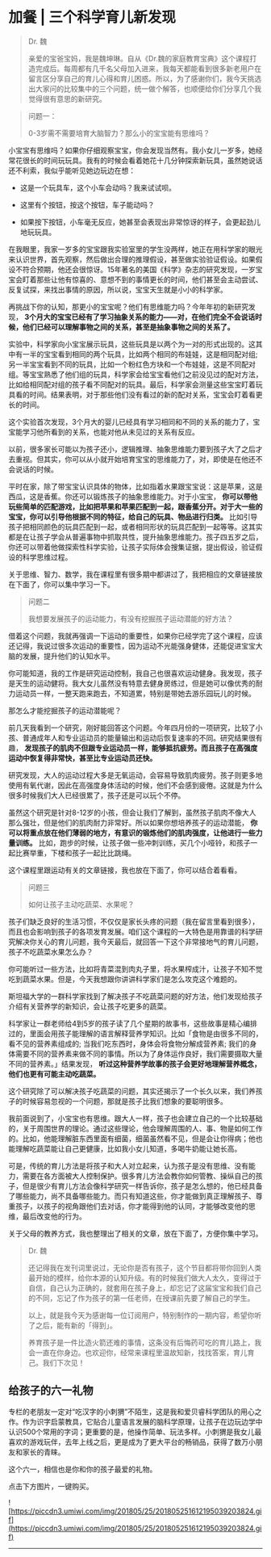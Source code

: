 # 加餐 | 三个科学育儿新发现

> Dr. 魏
> 
> 亲爱的宝爸宝妈，我是魏坤琳。自从《Dr.魏的家庭教育宝典》这个课程打造完成后。每周都有几千名父母加入进来，我每天都能看到很多新老用户在留言区分享自己的育儿心得和育儿困惑。所以，为了感谢你们，我今天挑选出大家问的比较集中的三个问题，统一做个解答，也顺便给你们分享几个我觉得很有意思的新研究。

> 问题一：
> 
> 0-3岁需不需要培育大脑智力？那么小的宝宝能有思维吗？

小宝宝有思维吗？如果你仔细观察宝宝，你会发现当然有。我小女儿一岁多，她经常花很长的时间玩玩具。我有的时候会看着她花十几分钟探索新玩具，虽然她说话还不利索，我似乎能听见她边玩边在想：

* 这是一个玩具车，这个小车会动吗？我来试试呗。

* 这里有个按钮，按这个按钮，车子能动吗？

* 如果按下按钮，小车毫无反应，她甚至会表现出非常惊讶的样子，会更起劲儿地玩玩具。

在我眼里，我家一岁多的宝宝跟我实验室里的学生没两样，她正在用科学家的眼光来认识世界，首先观察，然后做出合理的推理假设，甚至做实验验证假设。如果假设不符合预期，他还会很惊讶。15年著名的美国《科学》杂志的研究发现，一岁宝宝会盯着那些让他有惊喜的、意想不到的事情更长的时间，他们甚至会主动尝试、反复试探，来找出事情的原因，所以说，宝宝天生就是小小的科学家。

再挑战下你的认知，那更小的宝宝呢？他们有思维能力吗？今年年初的新研究发现， **3个月大的宝宝已经有了学习抽象关系的能力——对，在他们完全不会说话时候，他们已经可以理解事物之间的关系，甚至是抽象事物之间的关系了。**

实验中，科学家向小宝宝展示玩具，这些玩具是以两个为一对的形式出现的。这其中有一半的宝宝看到相同的两个玩具，比如两个相同的布娃娃，这是相同配对组; 另一半宝宝看到不同的玩具，比如一个粉红色方块和一个布娃娃，这是不同配对组。等宝宝熟悉了他们组的玩具，科学家会给宝宝看他们之前没见过的配对方法，比如给相同配对组的孩子看不同配对的玩具。最后，科学家会测量这些宝宝盯着玩具看的时间。结果表明，对于那些他们没有看过的新的配对关系，宝宝会盯着看更长的时间。

这个实验首次发现，3个月大的婴儿已经具有学习相同和不同的关系的能力了，宝宝能学习他所看到的关系，也能对他从未见过的关系有反应。

以前，很多家长可能以为孩子还小，逻辑推理、抽象思维能力要到孩子大了之后才去重视。但其实，你可以从小就开始培育宝宝的思维能力了，对，即使是在他还不会说话的时候。

平时在家，除了带宝宝认识具体的物体，比如指着水果跟宝宝说：这是苹果，这是西瓜，这是香蕉。你还可以锻炼孩子的抽象思维能力。对于小宝宝， **你可以带他玩些简单的匹配游戏，比如把苹果和苹果匹配到一起，跟香蕉分开。对于大一些的宝宝，你可以引导他根据不同的特征，给自己的玩具、物品进行归类。** 比如引导孩子把相同颜色的玩具匹配到一起，或者相同形状的玩具匹配到一起等等。这其实都是在让孩子学会从普遍事物中抓取共性，提升抽象思维能力。孩子四五岁之后，你还可以带着他做探索性科学实验，让孩子实际体会搜集证据，提出假设，验证假设的科学思维过程。

关于思维、智力、数学，我在课程里有很多期中都讲过了，我把相应的文章链接放在下面了，你可以集中学习一下。

> 问题二
> 
> 我想要发展孩子的运动能力，有没有挖掘孩子运动潜能的好方法？

借着这个问题，我就再强调一下运动的重要性，如果你已经学完了这个课程，应该还记得，我说过很多次运动的重要性，因为运动不光能强身健体，还能促进宝宝大脑的发展，提升他们的认知水平。

你可能知道，我的工作是研究运动控制，我自己也很喜欢运动健身。我发现，孩子是天生的运动健将。我大女儿虽然没有特意去健身房练过，但是她可以像优秀的耐力运动员一样，一整天跑来跑去，不知道累，特别是带她去游乐园玩儿的时候。

那怎么才能挖掘孩子的运动潜能呢？

前几天我看到一个研究，刚好能回答这个问题。今年四月份的一项研究，比较了小孩、普通成年人和专业运动员的能量输出和运动后恢复速率的不同。研究结果很有趣， **发现孩子的肌肉不但跟专业运动员一样，能够抵抗疲劳。而且孩子在高强度运动中恢复得非常快，甚至比专业运动员还快。**

研究发现，大人的运动过程大多是无氧运动，会容易导致肌肉疲劳。孩子则更多地使用有氧代谢，因此在高强度身体活动的时候，他们不会感到疲倦。这就是为什么很多时候我们大人已经很累了，孩子还是可以玩个不停。

虽然这个研究是针对8-12岁的小孩，但会让我们了解到，虽然孩子肌肉不像大人那么强壮，但是他们的肌肉耐力非常好。所以如果你想培养孩子的运动潜能， **你可以将重点放在他们薄弱的地方，有意识的锻炼他们的肌肉强度，让他进行一些力量训练。** 比如，跑步的时候，让孩子做一些冲刺训练，买几个小哑铃，和孩子一起比赛举重，下楼和孩子一起比比跳绳。

这个课程里跟运动有关的文章链接，我也放在下面了，你可以结合着看看。

> 问题三
> 
> 如何让孩子主动吃蔬菜、水果呢？

孩子们缺乏良好的生活习惯，不仅仅是家长头疼的问题（我在留言里看到很多），而且也会影响到孩子的各项发育发展。咱们这个课程的一大特色是用靠谱的科学研究解决你关心的育儿问题，我今天最后，就回答一下这个非常接地气的育儿问题，孩子不吃蔬菜水果怎么办？

你可能听过一些方法，比如将青菜混到肉丸子里，将水果榨成汁，让孩子不知不觉吃到蔬菜水果。但是，今天我想跟你讲讲科学家们是怎么攻克这个难题的。

斯坦福大学的一群科学家找到了解决孩子不吃蔬菜问题的好方法，他们发现给孩子介绍有关营养学的新知识，会让孩子吃更多的蔬菜。

科学家让一群老师给4到5岁的孩子读了几个星期的故事书，这些故事是精心编排过的，里面会用孩子能理解的语言解释营养学知识。比如「食物是由很多不同的，看不见的营养素组成的; 当我们吃东西时，身体会将食物分解成营养素; 我们的身体需要不同的营养素来做不同的事情。所以为了身体运作良好，我们需要摄取大量不同的营养素。」结果发现， **听过这种营养学故事的孩子会更好地理解营养概念，他们也更有可能主动吃蔬菜。**

这个研究除了可以解决孩子吃蔬菜的问题，其实还揭示了一个长久以来，我们养孩子的时候容易忽视的一个问题，那就是孩子比我们想象的要聪明很多。

我前面说到了，小宝宝也有思维。跟大人一样，孩子也会建立自己的一个比较基础的，关于周围世界的理论。通过这些理论，他会理解周围的人、事、物是如何工作的。比如，他能理解脏东西里面有细菌，细菌虽然看不见，但是会让你得病；他也能理解吃蔬菜能让自己更健康，比如我小女儿知道，多喝牛奶能让她长高。

可是，传统的育儿方法是将孩子和大人对立起来，认为孩子是没有思维、没有能力，需要在各方面被大人控制保护。很多育儿方法会教你如何管教、操纵自己的孩子，但是很少有育儿方法会像科学研究一样告诉你，孩子是怎么想的，他已经具备了哪些能力，尚不具备哪些能力。而只有知道这些，你才能做到真正理解孩子、尊重孩子，以孩子的视角跟他们去对话，你才能得到他的认同，才能够改变他的思维，最后改变他的行为。

关于父母的教养方式，我也整理出了相关的文章，放在下面了，方便你集中学习。

> Dr. 魏
> 
> 还记得我在发刊词里说过，无论你是否有孩子，这个节目都将带你回到人类最开始的模样，给你本源的认知升级。有的时候我们做大人太久，变得过于自信，自己认为正确的，就套用在孩子身上，却忘记了这届宝宝和我们自己的不同，忘记了作为孩子的第一任老师，在授课前先要了解自己的学生。
> 
> 以上，就是我今天为感谢每一位订阅用户，特别制作的一期内容，希望你听了之后，能有新的「得到」。
> 
> 养育孩子是一件比造火箭还难的事情，这条没有后悔药可吃的育儿路上，我会一直在你身边。也欢迎你，经常来课程里温故知新，找找答案，育儿育己。我们下次见！

## 给孩子的六一礼物

专栏的老朋友一定对“吃汉字的小刺猬”不陌生，这是我和爱贝睿科学团队的用心之作。作为识字启蒙教具，它贴合儿童语言发展的脑科学原理，让孩子在边玩边学中认识500个常用的字词；更重要的是，他操作简单、玩法多样。小刺猬是我女儿最喜欢的游戏玩伴，去年上线之后，更是成为了更大平台的畅销品，获得了数万小朋友和家长的青睐。

这个六一，相信也是你和你的孩子最爱的礼物。

点击下方图片，一键购买。

![https://piccdn3.umiwi.com/img/201805/25/201805251612195039203824.gif](https://piccdn3.umiwi.com/img/201805/25/201805251612195039203824.gif)

---
